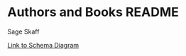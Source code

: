 # Authors and Books README

Sage Skaff

[Link to Schema Diagram](https://dbdesigner.page.link/K2xahTbVJFM1cYaBA)
